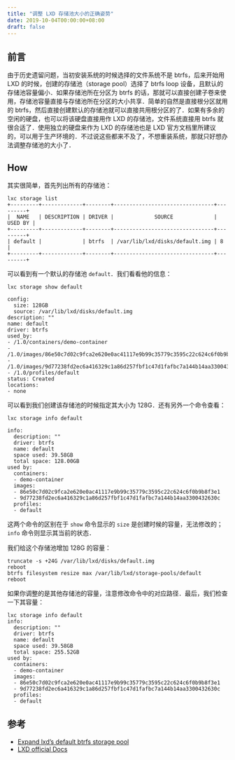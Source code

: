 ```yaml
---
title: "调整 LXD 存储池大小的正确姿势"
date: 2019-10-04T00:00:00+08:00
draft: false
---
```


## 前言

由于历史遗留问题，当初安装系统的时候选择的文件系统不是 btrfs，后来开始用 LXD 的时候，创建的存储池（storage pool）选择了 btrfs loop 设备，且默认的存储池容量偏小．如果存储池所在分区为 btrfs 的话，那就可以直接创建子卷来使用，存储池容量直接与存储池所在分区的大小共享．简单的自然是直接根分区就用的 btrfs，然后直接创建默认的存储池就可以直接共用根分区的了．如果有多余的空闲的硬盘，也可以将该硬盘直接用作 LXD 的存储池，文件系统直接用 btrfs 就很合适了．使用独立的硬盘来作为 LXD 的存储池也是 LXD 官方文档里所建议的，可以用于生产环境的．不过说这些都来不及了，不想重装系统，那就只好想办法调整存储池的大小了．

## How

其实很简单，首先列出所有的存储池：

```shell
lxc storage list
+---------+-------------+--------+--------------------------------+---------+
|  NAME   | DESCRIPTION | DRIVER |             SOURCE             | USED BY |
+---------+-------------+--------+--------------------------------+---------+
| default |             | btrfs  | /var/lib/lxd/disks/default.img | 8       |
+---------+-------------+--------+--------------------------------+---------+
```

可以看到有一个默认的存储池 `default`．我们看看他的信息：

```shell
lxc storage show default

config:
  size: 128GB
  source: /var/lib/lxd/disks/default.img
description: ""
name: default
driver: btrfs
used_by:
- /1.0/containers/demo-container
- /1.0/images/86e50c7d02c9fca2e620e0ac41117e9b99c35779c3595c22c624c6f0b9b8f3e1
- /1.0/images/9d77238fd2ec6a416329c1a86d257fbf1c47d1fafbc7a144b14aa3300432630c
- /1.0/profiles/default
status: Created
locations:
- none
```

可以看到我们创建该存储池的时候指定其大小为 128G．还有另外一个命令查看：

```shell
lxc storage info default

info:
  description: ""
  driver: btrfs
  name: default
  space used: 39.58GB
  total space: 128.00GB
used by:
  containers:
  - demo-container
  images:
  - 86e50c7d02c9fca2e620e0ac41117e9b99c35779c3595c22c624c6f0b9b8f3e1
  - 9d77238fd2ec6a416329c1a86d257fbf1c47d1fafbc7a144b14aa3300432630c
  profiles:
  - default
```

这两个命令的区别在于 `show` 命令显示的 `size` 是创建时候的容量，无法修改的；`info` 命令则显示其当前的状态．

我们给这个存储池增加 128G 的容量：

```shell
truncate -s +24G /var/lib/lxd/disks/default.img
reboot
btrfs filesystem resize max /var/lib/lxd/storage-pools/default
reboot
```

如果你调整的是其他存储池的容量，注意修改命令中的对应路径．最后，我们检查一下其容量：

```shell
lxc storage info default
info:
  description: ""
  driver: btrfs
  name: default
  space used: 39.58GB
  total space: 255.52GB
used by:
  containers:
  - demo-container
  images:
  - 86e50c7d02c9fca2e620e0ac41117e9b99c35779c3595c22c624c6f0b9b8f3e1
  - 9d77238fd2ec6a416329c1a86d257fbf1c47d1fafbc7a144b14aa3300432630c
  profiles:
  - default
```

## 参考

* [Expand lxd’s default btrfs storage pool](https://michael.yoo.id.au/2018/07/29/expand-lxds-default-btrfs-storage-pool/)
* [LXD official Docs](https://lxd.readthedocs.io/en/latest/storage/)